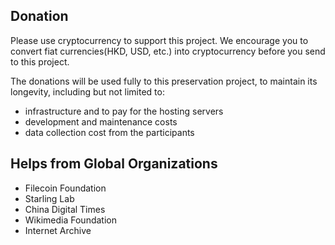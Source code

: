 

## Donation

Please use cryptocurrency to support this project. We encourage you to convert fiat currencies(HKD, USD, etc.) into cryptocurrency before you send to this project.

The donations will be used fully to this preservation project, to maintain its longevity, including but not limited to:

- infrastructure and to pay for the hosting servers
- development and maintenance costs
- data collection cost from the participants


## Helps from Global Organizations

- Filecoin Foundation
- Starling Lab
- China Digital Times
- Wikimedia Foundation
- Internet Archive 
